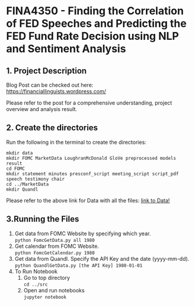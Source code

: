 # FINA4350 - Finding the Correlation of FED Speeches and Predicting the FED Fund Rate Decision using NLP and Sentiment Analysis


## 1. Project Description
Blog Post can be checked out here: https://financiallinguists.wordpress.com/

Please refer to the post for a comprehensive understanding, project overview and analysis result.

## 2. Create the directories

Run the following in the terminal to create the directories:

```
mkdir data
mkdir FOMC MarketData LoughranMcDonald GloVe preprocessed models result
cd FOMC
mkdir statement minutes presconf_script meeting_script script_pdf speech testimony chair
cd ../MarketData
mkdir Quandl
```

Please refer to the above link for Data with all the files: [link to Data!](https://drive.google.com/drive/folders/10QyQ-nvP4x7hPWwX5JCOkxCf6-NJ_ViS?usp=sharing)

## 3.Running the Files
1. Get data from FOMC Website by specifying which year.</br>
   `python FomcGetData.py all 1980`
2. Get calendar from FOMC Website.</br>
   `python FomcGetCalendar.py 1980`
3. Get data from Quandl. Specify the API Key and the date (yyyy-mm-dd).</br>
   `python QuandlGetData.py [the API Key] 1980-01-01`
4. To Run Notebook
    1. Go to top directory</br>
    `cd ../src`
    2. Open and run notebooks</br>
    `jupyter notebook`